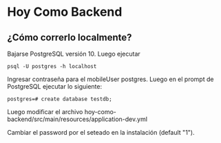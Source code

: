 # Hoy Como Backend

## ¿Cómo correrlo localmente?

Bajarse PostgreSQL versión 10.
Luego ejecutar
```
psql -U postgres -h localhost
```

Ingresar contraseña para el mobileUser postgres. Luego en el prompt de PostgreSQL ejecutar lo siguiente:
```
postgres=# create database testdb;
```

Luego modificar el archivo hoy-como-backend/src/main/resources/application-dev.yml

Cambiar el password por el seteado en la instalación (default "1").